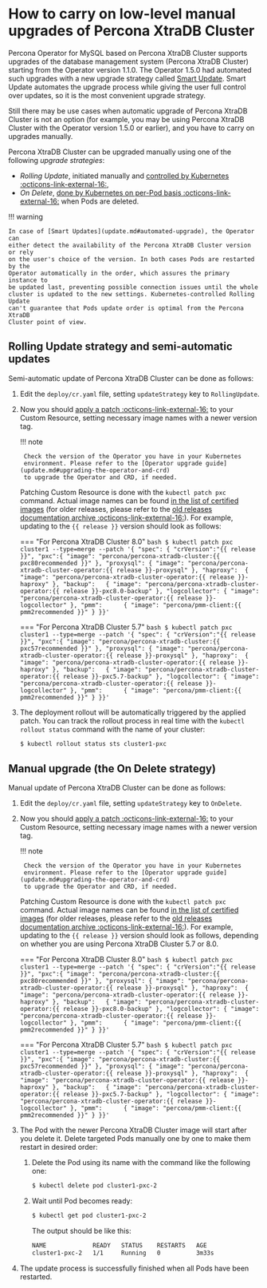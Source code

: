 # How to carry on low-level manual upgrades of Percona XtraDB Cluster

Percona Operator for MySQL based on Percona XtraDB Cluster supports upgrades 
of the database management system (Percona XtraDB Cluster) starting from the
Operator version 1.1.0. The Operator 1.5.0 had automated such upgrades with a
new upgrade strategy called [Smart Update](update.md#more-on-upgrade-strategies).
Smart Update automates the upgrade process while giving the user full control
over updates, so it is the most convenient upgrade strategy.

Still there may be use cases when automatic upgrade of Percona XtraDB Cluster
is not an option (for example, you may be using Percona XtraDB Cluster with the
Operator version 1.5.0 or earlier), and you have to carry on upgrades manually.

Percona XtraDB Cluster can be upgraded manually using one of the following
*upgrade strategies*:

* *Rolling Update*, initiated manually and [controlled by Kubernetes :octicons-link-external-16:](https://kubernetes.io/docs/concepts/workloads/controllers/statefulset/#update-strategies),
* *On Delete*, [done by Kubernetes on per-Pod basis :octicons-link-external-16:](https://kubernetes.io/docs/concepts/workloads/controllers/statefulset/#update-strategies) when Pods are deleted.

!!! warning

    In case of [Smart Updates](update.md#automated-upgrade), the Operator can
    either detect the availability of the Percona XtraDB Cluster version or rely
    on the user's choice of the version. In both cases Pods are restarted by the
    Operator automatically in the order, which assures the primary instance to
    be updated last, preventing possible connection issues until the whole
    cluster is updated to the new settings. Kubernetes-controlled Rolling Update
    can't guarantee that Pods update order is optimal from the Percona XtraDB
    Cluster point of view.

## Rolling Update strategy and semi-automatic updates

Semi-automatic update of Percona XtraDB Cluster can be done as follows:

1. Edit the `deploy/cr.yaml` file, setting `updateStrategy` key to 
    `RollingUpdate`.

2. Now you should [apply a patch :octicons-link-external-16:](https://kubernetes.io/docs/tasks/run-application/update-api-object-kubectl-patch/) to your
    Custom Resource, setting necessary image names with a newer version tag.

    !!! note

        Check the version of the Operator you have in your Kubernetes
        environment. Please refer to the [Operator upgrade guide](update.md#upgrading-the-operator-and-crd)
        to upgrade the Operator and CRD, if needed.

    Patching Custom Resource is done with the `kubectl patch pxc` command.
    Actual image names can be found [in the list of certified images](images.md)
    (for older releases, please refer to the [old releases documentation archive :octicons-link-external-16:](https://docs.percona.com/legacy-documentation/)).
    For example, updating to the `{{ release }}` version should look as follows:

    === "For Percona XtraDB Cluster 8.0"
        ```bash
        $ kubectl patch pxc cluster1 --type=merge --patch '{
           "spec": {
               "crVersion":"{{ release }}",
               "pxc":{ "image": "percona/percona-xtradb-cluster:{{ pxc80recommended }}" },
               "proxysql": { "image": "percona/percona-xtradb-cluster-operator:{{ release }}-proxysql" },
               "haproxy":  { "image": "percona/percona-xtradb-cluster-operator:{{ release }}-haproxy" },
               "backup":   { "image": "percona/percona-xtradb-cluster-operator:{{ release }}-pxc8.0-backup" },
               "logcollector": { "image": "percona/percona-xtradb-cluster-operator:{{ release }}-logcollector" },
               "pmm":      { "image": "percona/pmm-client:{{ pmm2recommended }}" }
           }}'
        ```

    === "For Percona XtraDB Cluster 5.7"
        ```bash
        $ kubectl patch pxc cluster1 --type=merge --patch '{
           "spec": {
               "crVersion":"{{ release }}",
               "pxc":{ "image": "percona/percona-xtradb-cluster:{{ pxc57recommended }}" },
               "proxysql": { "image": "percona/percona-xtradb-cluster-operator:{{ release }}-proxysql" },
               "haproxy":  { "image": "percona/percona-xtradb-cluster-operator:{{ release }}-haproxy" },
               "backup":   { "image": "percona/percona-xtradb-cluster-operator:{{ release }}-pxc5.7-backup" },
               "logcollector": { "image": "percona/percona-xtradb-cluster-operator:{{ release }}-logcollector" },
               "pmm":      { "image": "percona/pmm-client:{{ pmm2recommended }}" }
           }}'
        ```

3. The deployment rollout will be automatically triggered by the applied patch.
    You can track the rollout process in real time with the
    `kubectl rollout status` command with the name of your cluster:

    ```default
    $ kubectl rollout status sts cluster1-pxc
    ```

## Manual upgrade (the On Delete strategy)

Manual update of Percona XtraDB Cluster can be done as follows:

1. Edit the `deploy/cr.yaml` file, setting `updateStrategy` key to
    `OnDelete`.

2. Now you should [apply a patch :octicons-link-external-16:](https://kubernetes.io/docs/tasks/run-application/update-api-object-kubectl-patch/) to your
    Custom Resource, setting necessary image names with a newer version tag.

    !!! note

        Check the version of the Operator you have in your Kubernetes
        environment. Please refer to the [Operator upgrade guide](update.md#upgrading-the-operator-and-crd)
        to upgrade the Operator and CRD, if needed.

    Patching Custom Resource is done with the `kubectl patch pxc` command.
    Actual image names can be found [in the list of certified images](images.md)
    (for older releases, please refer to the [old releases documentation archive :octicons-link-external-16:](https://docs.percona.com/legacy-documentation/)).
    For example, updating to the `{{ release }}` version should look as
    follows, depending on whether you are using Percona XtraDB Cluster 5.7 or 8.0.

    === "For Percona XtraDB Cluster 8.0"
        ```bash
        $ kubectl patch pxc cluster1 --type=merge --patch '{
           "spec": {
               "crVersion":"{{ release }}",
               "pxc":{ "image": "percona/percona-xtradb-cluster:{{ pxc80recommended }}" },
               "proxysql": { "image": "percona/percona-xtradb-cluster-operator:{{ release }}-proxysql" },
               "haproxy":  { "image": "percona/percona-xtradb-cluster-operator:{{ release }}-haproxy" },
               "backup":   { "image": "percona/percona-xtradb-cluster-operator:{{ release }}-pxc8.0-backup" },
               "logcollector": { "image": "percona/percona-xtradb-cluster-operator:{{ release }}-logcollector" },
               "pmm":      { "image": "percona/pmm-client:{{ pmm2recommended }}" }
           }}'
        ```

    === "For Percona XtraDB Cluster 5.7"
        ```bash
        $ kubectl patch pxc cluster1 --type=merge --patch '{
           "spec": {
               "crVersion":"{{ release }}",
               "pxc":{ "image": "percona/percona-xtradb-cluster:{{ pxc57recommended }}" },
               "proxysql": { "image": "percona/percona-xtradb-cluster-operator:{{ release }}-proxysql" },
               "haproxy":  { "image": "percona/percona-xtradb-cluster-operator:{{ release }}-haproxy" },
               "backup":   { "image": "percona/percona-xtradb-cluster-operator:{{ release }}-pxc5.7-backup" },
               "logcollector": { "image": "percona/percona-xtradb-cluster-operator:{{ release }}-logcollector" },
               "pmm":      { "image": "percona/pmm-client:{{ pmm2recommended }}" }
           }}'
        ```

3. The Pod with the newer Percona XtraDB Cluster image will start after you
    delete it. Delete targeted Pods manually one by one to make them restart in
    desired order:

    1. Delete the Pod using its name with the command like the following one:

        ```default
        $ kubectl delete pod cluster1-pxc-2
        ```

    2. Wait until Pod becomes ready:

        ```default
        $ kubectl get pod cluster1-pxc-2
        ```

        The output should be like this:

        ```default
        NAME             READY   STATUS    RESTARTS   AGE
        cluster1-pxc-2   1/1     Running   0          3m33s
        ```

4. The update process is successfully finished when all Pods have been
    restarted.

